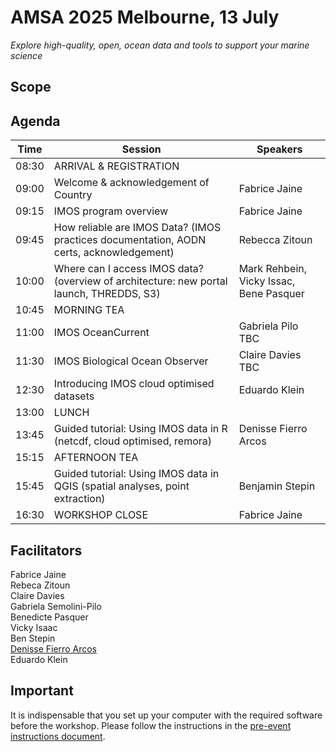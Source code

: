 # AMSA 2025 Melbourne, 13 July  

*Explore high-quality, open, ocean data and tools to support your marine science* 

## Scope  

## Agenda  

| Time     | Session                                                                                   | Speakers           |
|----------|-------------------------------------------------------------------------------------------|--------------------|
| 08:30 | ARRIVAL & REGISTRATION                                                                    |                    |
| 09:00 | Welcome & acknowledgement of Country                                                      | Fabrice Jaine      |
| 09:15 | IMOS program overview                                                                     | Fabrice Jaine      |
| 09:45 | How reliable are IMOS Data? (IMOS practices documentation, AODN certs, acknowledgement)   | Rebecca Zitoun     |
| 10:00 | Where can I access IMOS data? (overview of architecture: new portal launch, THREDDS, S3)  | Mark Rehbein, Vicky Issac, Bene Pasquer |
| 10:45 | MORNING TEA                                                                               |                    |
| 11:00 | IMOS OceanCurrent                                                                         | Gabriela Pilo TBC  |
| 11:30 | IMOS Biological Ocean Observer                                                            | Claire Davies TBC  |
| 12:30 | Introducing IMOS cloud optimised datasets                                                 | Eduardo Klein      |
| 13:00 | LUNCH                                                                                     |                    |
| 13:45 | Guided tutorial: Using IMOS data in R (netcdf, cloud optimised, remora)                   | Denisse Fierro Arcos |
| 15:15 | AFTERNOON TEA                                                                             |                    |
| 15:45 | Guided tutorial: Using IMOS data in QGIS (spatial analyses, point extraction)             | Benjamin Stepin    |
| 16:30 | WORKSHOP CLOSE                                                                            | Fabrice Jaine      |


## Facilitators  
Fabrice Jaine  
Rebeca Zitoun  
Claire Davies    
Gabriela Semolini-Pilo  
Benedicte Pasquer  
Vicky Isaac  
Ben Stepin  
[Denisse Fierro Arcos](https://github.com/lidefi87/)  
Eduardo Klein  


## Important

It is indispensable that you set up your computer with the required software before the workshop. 
Please follow the instructions in the [pre-event instructions document](Pre-Event_Instructions.md).